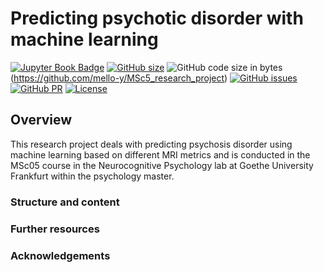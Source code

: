 # Predicting psychotic disorder with machine learning
 
[![Jupyter Book Badge](https://jupyterbook.org/badge.svg)](https://github.com/mello-y/MSc5_research_project)
[![GitHub size](https://img.shields.io/github/repo-size/mello-y/MSc5_research_project)](https://github.com/mello-y/MSc5_research_project)
![GitHub code size in bytes](https://img.shields.io/github/languages/code-size/mello-y/MSc5_research_project)(https://github.com/mello-y/MSc5_research_project)
[![GitHub issues](https://img.shields.io/github/issues/mello-y/MSc5_research_project)](https://github.com/mello-y/MSc5_research_project/issues)
[![GitHub PR](https://img.shields.io/github/issues-pr/mello-y/MSc5_research_project)](https://github.com/mello-y/MSc5_research_project/pulls)
[![License](https://img.shields.io/github/license/mello-y/MSc5_research_project)](https://github.com/mello-y/MSc5_research_project)
## Overview

This research project deals with predicting psychosis disorder using machine learning based on different MRI metrics and is conducted in the MSc05 course in the Neurocognitive Psychology lab at Goethe University Frankfurt within the psychology master.
 ### Structure and content


 ### Further resources


 ### Acknowledgements


